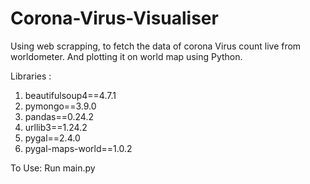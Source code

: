 # Corona-Virus-Visualiser
Using web scrapping, to fetch the data of corona Virus count live from worldometer. And plotting it on world map using Python.

Libraries :
1. beautifulsoup4==4.7.1
2. pymongo==3.9.0
3. pandas==0.24.2
4. urllib3==1.24.2
5. pygal==2.4.0
6. pygal-maps-world==1.0.2

To Use:
  Run main.py
